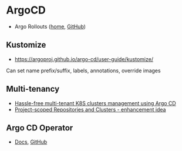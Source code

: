 # ArgoCD

* Argo Rollouts ([home](https://argoproj.github.io/argo-rollouts/), [GitHub](https://github.com/argoproj/argo-rollouts))

## Kustomize

* <https://argoproj.github.io/argo-cd/user-guide/kustomize/>

Can set name prefix/suffix, labels, annotations, override images

## Multi-tenancy

* [Hassle-free multi-tenant K8S clusters management using Argo CD](https://blog.argoproj.io/hassle-free-multi-tenant-k8s-clusters-management-using-argo-cd-7dd35619046a)
* [Project-scoped Repositories and Clusters - enhancement idea](https://github.com/argoproj/argo-cd/blob/master/docs/proposals/project-repos-and-clusters.md)

## Argo CD Operator

* [Docs](https://argocd-operator.readthedocs.io/en/latest/), [GitHub](https://github.com/argoproj-labs/argocd-operator/)